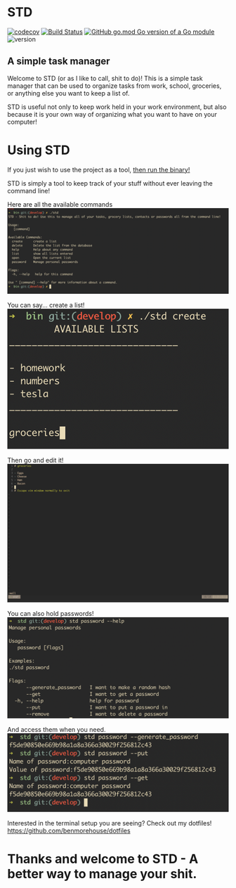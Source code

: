 # STD

[![codecov](https://codecov.io/gh/benmorehouse/std/branch/develop/graph/badge.svg)](https://codecov.io/gh/benmorehouse/std)
[![Build Status](https://travis-ci.com/benmorehouse/std.svg?branch=develop)](https://travis-ci.com/benmorehouse/std)
[![GitHub go.mod Go version of a Go module](https://img.shields.io/github/go-mod/go-version/gomods/athens.svg)](https://github.com/gomods/athens)
![version](https://img.shields.io/badge/version-1.0.0-blue)


## A simple task manager

Welcome to STD (or as I like to call, shit to do)! This is a simple task manager that can be used to 
organize tasks from work, school, groceries, or anything else you want to keep a list of. 

STD is useful not only to keep work held in your work environment, but also because it is your own way 
of organizing what you want to have on your computer!

# Using STD 

If you just wish to use the project as a tool, [then run the binary!](https://github.com/benmorehouse/std/releases)

STD is simply a tool to keep track of your stuff without ever leaving the command line!

Here are all the available commands
![About page](.assets/help_list.png)

You can say... create a list!
![Create Page](.assets/create_list.png)

Then go and edit it!
![Edit Page](.assets/edit_list.png)


You can also hold passwords!
![Password Command](.assets/password-help.png)

And access them when you need.
![Password Command](.assets/password-exec.png)

Interested in the terminal setup you are seeing? Check out my dotfiles! https://github.com/benmorehouse/dotfiles

# Thanks and welcome to STD - A better way to manage your shit.
	
